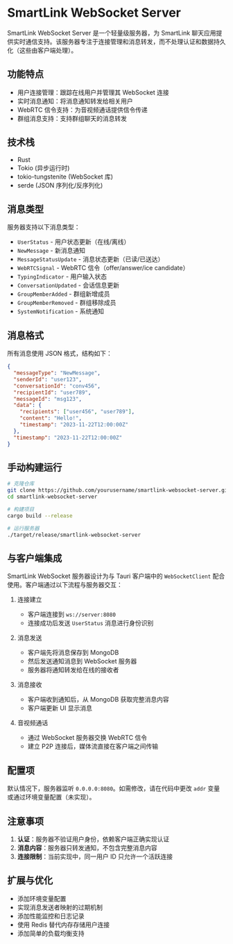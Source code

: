 # SmartLink WebSocket Server

SmartLink WebSocket Server 是一个轻量级服务器，为 SmartLink 聊天应用提供实时通信支持。该服务器专注于连接管理和消息转发，而不处理认证和数据持久化（这些由客户端处理）。

## 功能特点

- 用户连接管理：跟踪在线用户并管理其 WebSocket 连接
- 实时消息通知：将消息通知转发给相关用户
- WebRTC 信令支持：为音视频通话提供信令传递
- 群组消息支持：支持群组聊天的消息转发

## 技术栈

- Rust
- Tokio (异步运行时)
- tokio-tungstenite (WebSocket 库)
- serde (JSON 序列化/反序列化)

## 消息类型

服务器支持以下消息类型：

- `UserStatus` - 用户状态更新（在线/离线）
- `NewMessage` - 新消息通知
- `MessageStatusUpdate` - 消息状态更新（已读/已送达）
- `WebRTCSignal` - WebRTC 信令（offer/answer/ice candidate）
- `TypingIndicator` - 用户输入状态
- `ConversationUpdated` - 会话信息更新
- `GroupMemberAdded` - 群组新增成员
- `GroupMemberRemoved` - 群组移除成员
- `SystemNotification` - 系统通知

## 消息格式

所有消息使用 JSON 格式，结构如下：

```json
{
  "messageType": "NewMessage",
  "senderId": "user123",
  "conversationId": "conv456",
  "recipientId": "user789",
  "messageId": "msg123",
  "data": {
    "recipients": ["user456", "user789"],
    "content": "Hello!",
    "timestamp": "2023-11-22T12:00:00Z"
  },
  "timestamp": "2023-11-22T12:00:00Z"
}
```

## 手动构建运行

```bash
# 克隆仓库
git clone https://github.com/yourusername/smartlink-websocket-server.git
cd smartlink-websocket-server

# 构建项目
cargo build --release

# 运行服务器
./target/release/smartlink-websocket-server
```

## 与客户端集成

SmartLink WebSocket 服务器设计为与 Tauri 客户端中的 `WebSocketClient` 配合使用。客户端通过以下流程与服务器交互：

1. 连接建立
   - 客户端连接到 `ws://server:8080`
   - 连接成功后发送 `UserStatus` 消息进行身份识别

2. 消息发送
   - 客户端先将消息保存到 MongoDB
   - 然后发送通知消息到 WebSocket 服务器
   - 服务器将通知转发给在线的接收者

3. 消息接收
   - 客户端收到通知后，从 MongoDB 获取完整消息内容
   - 客户端更新 UI 显示消息

4. 音视频通话
   - 通过 WebSocket 服务器交换 WebRTC 信令
   - 建立 P2P 连接后，媒体流直接在客户端之间传输

## 配置项

默认情况下，服务器监听 `0.0.0.0:8080`。如需修改，请在代码中更改 `addr` 变量或通过环境变量配置（未实现）。

## 注意事项

1. **认证**：服务器不验证用户身份，依赖客户端正确实现认证
2. **消息内容**：服务器只转发通知，不包含完整消息内容
3. **连接限制**：当前实现中，同一用户 ID 只允许一个活跃连接

## 扩展与优化

- 添加环境变量配置
- 实现消息发送者映射的过期机制
- 添加性能监控和日志记录
- 使用 Redis 替代内存存储用户连接
- 添加简单的负载均衡支持